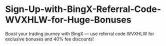 # Sign-Up-with-BingX-Referral-Code-WVXHLW-for-Huge-Bonuses
Boost your trading journey with BingX — use referral code WVXHLW for exclusive bonuses and 40% fee discounts!
